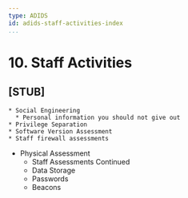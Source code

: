 ```yaml
---
type: ADIDS
id: adids-staff-activities-index
...
```


# 10. Staff Activities

## [STUB]

    * Social Engineering
      * Personal information you should not give out
    * Privilege Separation
    * Software Version Assessment
    * Staff firewall assessments
  * Physical Assessment
    * Staff Assessments Continued
    * Data Storage
    * Passwords
    * Beacons

